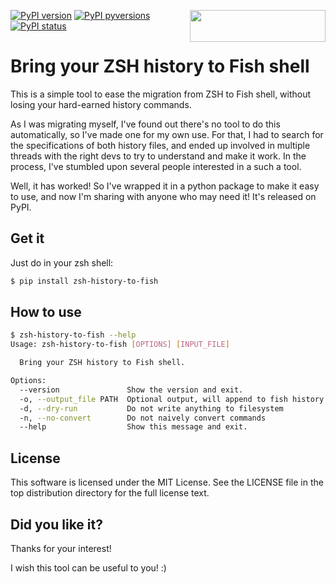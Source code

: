 [<img align="right" src="https://cdn.buymeacoffee.com/buttons/default-orange.png" width="217px" height="51x">](https://www.buymeacoffee.com/rsalmei)

[![PyPI version](https://img.shields.io/pypi/v/zsh-history-to-fish.svg)](https://pypi.python.org/pypi/zsh-history-to-fish/)
[![PyPI pyversions](https://img.shields.io/pypi/pyversions/zsh-history-to-fish.svg)](https://pypi.python.org/pypi/zsh-history-to-fish/)
[![PyPI status](https://img.shields.io/pypi/status/zsh-history-to-fish.svg)](https://pypi.python.org/pypi/zsh-history-to-fish/)


# Bring your ZSH history to Fish shell

This is a simple tool to ease the migration from ZSH to Fish shell, without losing your hard-earned history commands.

As I was migrating myself, I've found out there's no tool to do this automatically, so I've made one for my own use.
For that, I had to search for the specifications of both history files, and ended up involved in multiple threads with the right devs to try to understand and make it work.
In the process, I've stumbled upon several people interested in a such a tool.

Well, it has worked! So I've wrapped it in a python package to make it easy to use, and now I'm sharing with anyone who may need it! It's released on PyPI.


## Get it

Just do in your zsh shell:

```bash
$ pip install zsh-history-to-fish
```


## How to use

```bash
$ zsh-history-to-fish --help
Usage: zsh-history-to-fish [OPTIONS] [INPUT_FILE]

  Bring your ZSH history to Fish shell.

Options:
  --version               Show the version and exit.
  -o, --output_file PATH  Optional output, will append to fish history by default
  -d, --dry-run           Do not write anything to filesystem
  -n, --no-convert        Do not naively convert commands
  --help                  Show this message and exit.
```


## License
This software is licensed under the MIT License. See the LICENSE file in the top distribution directory for the full license text.


## Did you like it?

Thanks for your interest!

I wish this tool can be useful to you! :)
